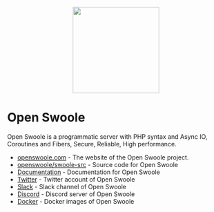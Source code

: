 <p align="center"><a href="https://openswoole.com" target="_blank"><img src="https://openswoole.com/images/swoole-logo.svg" width="200"></a></p>

# Open Swoole

Open Swoole is a programmatic server with PHP syntax and Async IO, Coroutines and Fibers, Secure, Reliable, High performance.

* [openswoole.com](https://openswoole.com) - The website of the Open Swoole project.
* [openswoole/swoole-src](https://github.com/openswoole/swoole-src) - Source code for Open Swoole
* [Documentation](https://openswoole.com/docs) - Documentation for Open Swoole
* [Twitter](https://twitter.com/openswoole) - Twitter account of Open Swoole
* [Slack](https://goo.gl/forms/wooTTDmhbu30x4qC3) - Slack channel of Open Swoole
* [Discord](https://discord.gg/5QC57RNPpw) - Discord server of Open Swoole
* [Docker](https://github.com/openswoole/docker-swoole) - Docker images of Open Swoole
